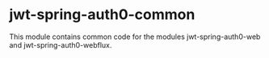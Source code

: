# jwt-spring-auth0-common
This module contains common code for the modules jwt-spring-auth0-web and jwt-spring-auth0-webflux.
